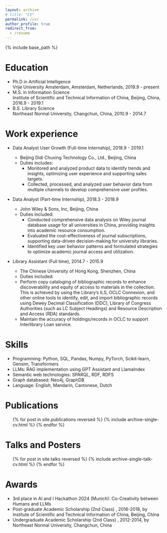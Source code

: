 ```yaml
---
layout: archive
# title: "CV"
permalink: /cv/
author_profile: true
redirect_from:
  - /resume
---
```


{% include base_path %}

Education
======
* Ph.D in Artificial Intelligence \
Vrije University Amsterdam, Amsterdam, Netherlands, 2019.9 - present 
* M.S. in Information Science \
Institute of Scientific and Technical Information of China, Beijing, China, 2016.9 - 2019.1
* B.S. Library Science \
Northeast Normal University, Changchun, China, 2010.9 - 2014.7

Work experience
======
* Data Analyst User Growth (Full-time Internship), 2018.9 - 2019.1
  * Beijing Didi Chuxing Technology Co., Ltd., Beijing, China 
  * Duties includes: 
      * Monitored and analyzed product data to identify trends and insights, optimizing user experience and supporting sales targets.
      * Collected, processed, and analyzed user behavior data from multiple channels to develop comprehensive user profiles.

* Data Analyst (Part-time Internship), 2018.3 - 2018.9
  * John Wiley & Sons, Inc, Beijing, China 
  * Duties included: 
      * Conducted comprehensive data analysis on Wiley journal database usage for all universities in China, providing insights into academic resource consumption.
      * Evaluated the cost-effectiveness of journal subscriptions, supporting data-driven decision-making for university libraries.
      * Identified key user behavior patterns and formulated strategies to optimize academic journal access and utilization.

* Library Assistant (Full time), 2014.7 - 2015.9
  * The Chinese University of Hong Kong, Shenzhen, China 
  * Duties included: 
  * Perform copy cataloging of bibliographic records to enhance discoverability and equity of access to materials in the collection. This is achieved by using the Library’s ILS, OCLC Connexion, and other online tools to identify, edit, and import bibliographic records using Dewey Decimal Classification (DDC), Library of Congress Authorities (such as LC Subject Headings) and Resource Description and Access (RDA) standards.
  * Maintain the accuracy of holdings/records in OCLC to support Interlibrary Loan service.
  
Skills
======
* Programming: Python, SQL, Pandas, Numpy, PyTorch, Scikit-learn, Gensim,
Transformers
* LLMs: RAG implementation using GPT Assistant and LlamaIndex
* Semantic web technologies: SPARQL, RDF, RDFS
* Graph databased: Neo4j, GraphDB
* Language: English, Mandarin, Cantonese, Dutch

Publications
======
  <ul>{% for post in site.publications reversed %}
    {% include archive-single-cv.html %}
  {% endfor %}</ul>
  
Talks and Posters
======
  <ul>{% for post in site.talks reversed %}
    {% include archive-single-talk-cv.html  %}
  {% endfor %}</ul>
  
<!-- Teaching
======
  <ul>{% for post in site.teaching reversed %}
    {% include archive-single-cv.html %}
  {% endfor %}</ul> -->
  
<!-- Service and leadership
======
* Currently signed in to 43 different slack teams -->

Awards
======
* 3rd place in AI and I Hackathon 2024 (Munich): Co-Creativity between Humans and
LLMs
* Post-graduate Academic Scholarship (2nd Class) , 2016-2018, by Institute of
Scientific and Technical Information of China, Beijing, China
* Undergraduate Academic Scholarship (2nd Class) , 2012-2014, by Northeast Normal
University, Changchun, China